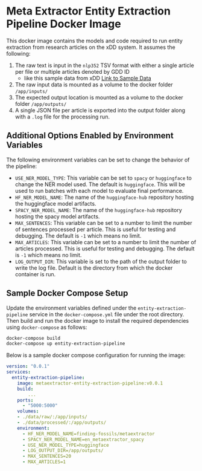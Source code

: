 # Meta Extractor Entity Extraction Pipeline Docker Image

This docker image contains the models and code required to run entity extraction from research articles on the xDD system. It assumes the following:
1. The raw text is input in the `nlp352` TSV format with either a single article per file or multiple articles denoted by GDD ID
   -  like this sample data from xDD [Link to Sample Data](https://github.com/UW-xDD/xdd-docker-recipe/tree/master/sample_data/nlp352)
2. The raw input data is mounted as a volume to the docker folder `/app/inputs/`
3. The expected output location is mounted as a volume to the docker folder `/app/outputs/`
4. A single JSON file per article is exported into the output folder along with a `.log` file for the processing run.

## Additional Options Enabled by Environment Variables

The following environment variables can be set to change the behavior of the pipeline:
- `USE_NER_MODEL_TYPE`: This variable can be set to `spacy` or `huggingface` to change the NER model used. The default is `huggingface`. This will be used to run batches with each model to evaluate final performance.
- `HF_NER_MODEL_NAME`: The name of the `huggingface-hub` repository hosting the huggingface model artifacts.
- `SPACY_NER_MODEL_NAME`: The name of the `huggingface-hub` repository hosting the spacy model artifacts.
- `MAX_SENTENCES`: This variable can be set to a number to limit the number of sentences processed per article. This is useful for testing and debugging. The default is `-1` which means no limit.
- `MAX_ARTICLES`: This variable can be set to a number to limit the number of articles processed. This is useful for testing and debugging. The default is `-1` which means no limit.
- `LOG_OUTPUT_DIR`: This variable is set to the path of the output folder to write the log file. Default is the directory from which the docker container is run.

## Sample Docker Compose Setup

Update the environment variables defined under the `entity-extraction-pipeline` service in the `docker-compose.yml` file under the root directory. Then build and run the docker image to install the required dependencies using `docker-compose` as follows:
```bash
docker-compose build
docker-compose up entity-extraction-pipeline
```

Below is a sample docker compose configuration for running the image:
```yaml
version: "0.0.1"
services:
  entity-extraction-pipeline:
    image: metaextractor-entity-extraction-pipeline:v0.0.1
    build: 
        ...
    ports:
      - "5000:5000"
    volumes:
    - ./data/raw/:/app/inputs/
    - ./data/processed/:/app/outputs/
    environment:
      - HF_NER_MODEL_NAME=finding-fossils/metaextractor
      - SPACY_NER_MODEL_NAME=en_metaextractor_spacy
      - USE_NER_MODEL_TYPE=huggingface
      - LOG_OUTPUT_DIR=/app/outputs/
      - MAX_SENTENCES=20
      - MAX_ARTICLES=1
```